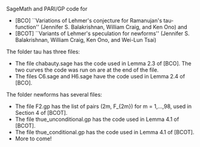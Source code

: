 SageMath and PARI/GP code for 

 * [BCO] ``Variations of Lehmer's conjecture for Ramanujan's tau-function'' (Jennifer S. Balakrishnan, William Craig, and Ken Ono)
and
 * [BCOT] ``Variants of Lehmer's speculation for newforms'' (Jennifer S. Balakrishnan, William Craig, Ken Ono, and Wei-Lun Tsai) 

The folder tau has three files:
 * The file chabauty.sage has the code used in Lemma 2.3 of [BCO]. The two curves the code was run on are at the end of the file.
 * The files C6.sage and H6.sage have the code used in Lemma 2.4 of [BCO].
 
The folder newforms has several files:
 * The file F2.gp has the list of pairs (2m, F_{2m}) for m = 1,...,98, used in Section 4 of [BCOT]. 
 * The file thue_unconditional.gp has the code used in Lemma 4.1 of [BCOT].
 * The file thue_conditional.gp has the code used in Lemma 4.1 of [BCOT].
 * More to come!
